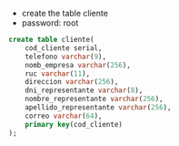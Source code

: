 * create the table cliente
* password: root
```sql
create table cliente(
	cod_cliente serial,
	telefono varchar(9),
	nomb_empresa varchar(256),
	ruc varchar(11),
	direccion varchar(256),
	dni_representante varchar(8),
	nombre_representante varchar(256),
	apellido_representante varchar(256),
	correo varchar(64),
	primary key(cod_cliente)
);
```
